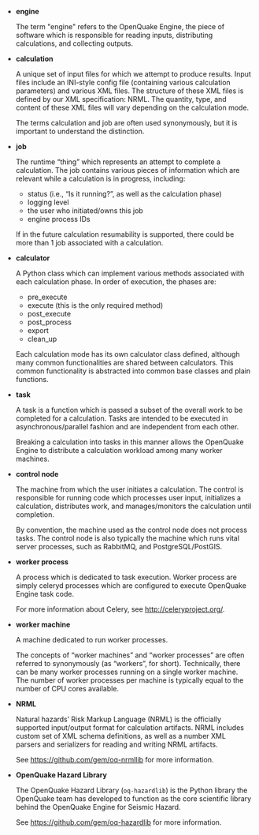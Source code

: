 * **engine**

  The term "engine" refers to the OpenQuake Engine, the piece of software which is responsible for reading inputs, distributing calculations, and collecting outputs.

* **calculation**

  A unique set of input files for which we attempt to produce results. Input files include an INI-style config file (containing various calculation parameters) and various XML files. The structure of these XML files is defined by our XML specification: NRML. The quantity, type, and content of these XML files will vary depending on the calculation mode.

  The terms calculation and job are often used synonymously, but it is important to understand the distinction.

* **job**

  The runtime “thing” which represents an attempt to complete a calculation. The job contains various pieces of information which are relevant while a calculation is in progress, including:
	- status (i.e., “Is it running?”, as well as the calculation phase)
	- logging level
	- the user who initiated/owns this job
	- engine process IDs

  If in the future calculation resumability is supported, there could be more than 1 job associated with a calculation.

* **calculator**

  A Python class which can implement various methods associated with each calculation phase. In order of execution, the phases are:

	- pre_execute
	- execute (this is the only required method)
	- post_execute
	- post_process
	- export
	- clean_up

  Each calculation mode has its own calculator class defined, although many common functionalities are shared between calculators. This common functionality is abstracted into common base classes and plain functions.

* **task**

  A task is a function which is passed a subset of the overall work to be completed for a calculation. Tasks are intended to be executed in asynchronous/parallel fashion and are independent from each other.

  Breaking a calculation into tasks in this manner allows the OpenQuake Engine to distribute a calculation workload among many worker machines.

* **control node**

  The machine from which the user initiates a calculation. The control is responsible for running code which processes user input, initializes a calculation, distributes work, and manages/monitors the calculation until completion.

  By convention, the machine used as the control node does not process tasks. The control node is also typically the machine which runs vital server processes, such as RabbitMQ, and PostgreSQL/PostGIS.

* **worker process**

  A process which is dedicated to task execution. Worker process are simply celeryd processes which are configured to execute OpenQuake Engine task code.

  For more information about Celery, see http://celeryproject.org/.

* **worker machine**

  A machine dedicated to run worker processes.

  The concepts of “worker machines” and “worker processes” are often referred to synonymously (as “workers”, for short). Technically, there can be many worker processes running on a single worker machine. The number of worker processes per machine is typically equal to the number of CPU cores available.

* **NRML**

  Natural hazards’ Risk Markup Language (NRML) is the officially supported input/output format for calculation artifacts. NRML includes custom set of XML schema definitions, as well as a number XML parsers and serializers for reading and writing NRML artifacts.

  See https://github.com/gem/oq-nrmllib for more information.

* **OpenQuake Hazard Library**

  The OpenQuake Hazard Library (`oq-hazardlib`) is the Python library the OpenQuake team has developed to function as the core scientific library behind the OpenQuake Engine for Seismic Hazard.

  See https://github.com/gem/oq-hazardlib for more information.
